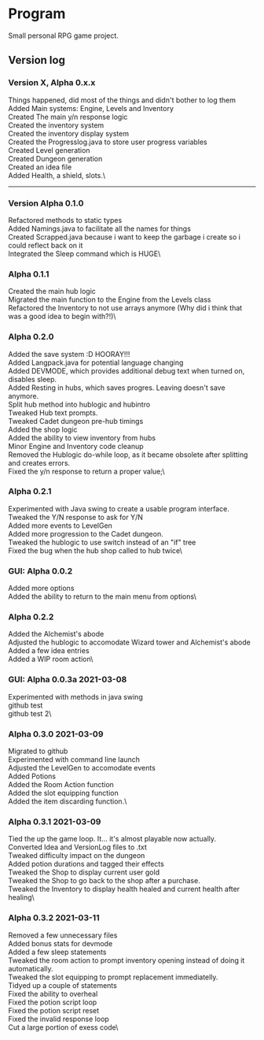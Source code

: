 # Program
 Small personal RPG game project.

## Version log

### Version X, Alpha 0.x.x

Things happened, did most of the things and didn't bother to log them\
Added Main systems: Engine, Levels and Inventory\
Created The main y/n response logic\
Created the inventory system\
Created the inventory display system\
Created the Progresslog.java to store user progress variables\
Created Level generation\
Created Dungeon generation\
Created an idea file\
Added Health, a shield, slots.\

------------------------------

### Version Alpha 0.1.0
Refactored methods to static types\
Added Namings.java to facilitate all the names for things\
Created Scrapped.java because i want to keep the garbage i create so i could reflect back on it\
Integrated the Sleep command which is HUGE\

### Alpha 0.1.1
Created the main hub logic\
Migrated the main function to the Engine from the Levels class\
Refactored the Inventory to not use arrays anymore (Why did i think that was a good idea to begin with?!)\

### Alpha 0.2.0
Added the save system :D HOORAY!!!\
Added Langpack.java for potential language changing\
Added DEVMODE, which provides additional debug text when turned on, disables sleep.\
Added Resting in hubs, which saves progres. Leaving doesn't save anymore.\
Split hub method into hublogic and hubintro\
Tweaked Hub text prompts.\
Tweaked Cadet dungeon pre-hub timings\
Added the shop logic\
Added the ability to view inventory from hubs\
Minor Engine and Inventory code cleanup\
Removed the Hublogic do-while loop, as it became obsolete after splitting and creates errors.\
Fixed the y/n response to return a proper value;\

### Alpha 0.2.1
Experimented with Java swing to create a usable program interface.\
Tweaked the Y/N response to ask for Y/N\
Added more events to LevelGen\
Added more progression to the Cadet dungeon.\
Tweaked the hublogic to use switch instead of an "if" tree\
Fixed the bug when the hub shop called to hub twice\

### GUI: Alpha 0.0.2
Added more options\
Added the ability to return to the main menu from options\

### Alpha 0.2.2
Added the Alchemist's abode\
Adjusted the hublogic to accomodate Wizard tower and Alchemist's abode\
Added a few idea entries\
Added a WIP room action\

### GUI: Alpha 0.0.3a	2021-03-08
Experimented with methods in java swing\
	github test\
	github test 2\
	
### Alpha 0.3.0		2021-03-09
Migrated to github\
Experimented with command line launch\
Adjusted the LevelGen to accomodate events\
Added Potions\
Added the Room Action function\
Added the slot equipping function\
Added the item discarding function.\

### Alpha 0.3.1		2021-03-09
Tied the up the game loop. It... it's almost playable now actually.\
Converted Idea and VersionLog files to .txt\
Tweaked difficulty impact on the dungeon\
Added potion durations and tagged their effects\
Tweaked the Shop to display current user gold\
Tweaked the Shop to go back to the shop after a purchase.\
Tweaked the Inventory to display health healed and current health after healing\

### Alpha 0.3.2		2021-03-11
Removed a few unnecessary files\
Added bonus stats for devmode\
Added a few sleep statements\
Tweaked the room action to prompt inventory opening instead of doing it automatically.\
Tweaked the slot equipping to prompt replacement immediatelly.\
Tidyed up a couple of statements\
Fixed the ability to overheal\
Fixed the potion script loop\
Fixed the potion script reset\
Fixed the invalid response loop\
Cut a large portion of exess code\



